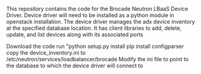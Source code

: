 This repository contains the code for the Brocade Neutron LBaaS Device Driver.
Device driver will need to be installed as a python module in openstack installation.
The device driver manages the adx device inventory at the specified database location.
It has client libraries to add, delete, update, and list devices along with its associated ports

Download the code
run "python setup.py install
pip install configparser
copy the device_inventory.ini to /etc/neutron/services/loadbalancer/brocade
Modify the ini file to point to the database to which the device driver will connect to
